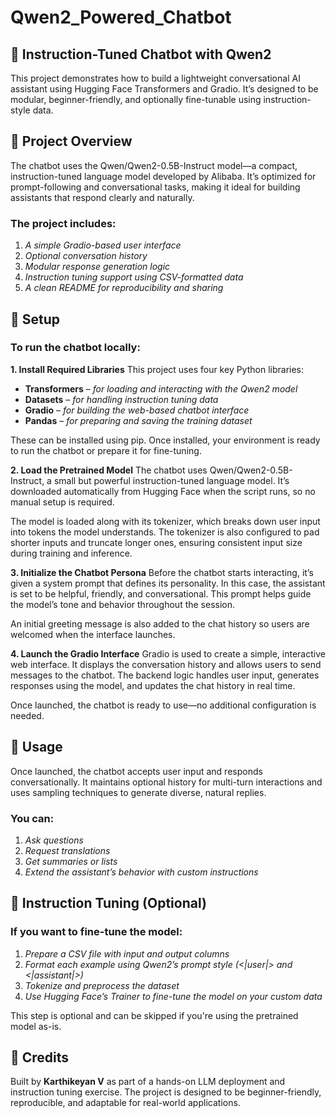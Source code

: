 # Qwen2_Powered_Chatbot

## **🧠 Instruction-Tuned Chatbot with Qwen2**
This project demonstrates how to build a lightweight conversational AI assistant using Hugging Face Transformers and Gradio. It’s designed to be modular, beginner-friendly, and optionally fine-tunable using instruction-style data.

## **📌 Project Overview**
The chatbot uses the Qwen/Qwen2-0.5B-Instruct model—a compact, instruction-tuned language model developed by Alibaba. It’s optimized for prompt-following and conversational tasks, making it ideal for building assistants that respond clearly and naturally.

### **The project includes:**
1. *A simple Gradio-based user interface*
2. *Optional conversation history*
3. *Modular response generation logic*
4. *Instruction tuning support using CSV-formatted data*
5. *A clean README for reproducibility and sharing*

## **🚀 Setup**
### **To run the chatbot locally:**

**1. Install Required Libraries**
This project uses four key Python libraries:

* **Transformers** – *for loading and interacting with the Qwen2 model*
* **Datasets** – *for handling instruction tuning data*
* **Gradio** – *for building the web-based chatbot interface*
* **Pandas** – *for preparing and saving the training dataset*

These can be installed using pip. Once installed, your environment is ready to run the chatbot or prepare it for fine-tuning.

**2. Load the Pretrained Model**
The chatbot uses Qwen/Qwen2-0.5B-Instruct, a small but powerful instruction-tuned language model. It’s downloaded automatically from Hugging Face when the script runs, so no manual setup is required.

The model is loaded along with its tokenizer, which breaks down user input into tokens the model understands. The tokenizer is also configured to pad shorter inputs and truncate longer ones, ensuring consistent input size during training and inference.

**3. Initialize the Chatbot Persona**
Before the chatbot starts interacting, it’s given a system prompt that defines its personality. In this case, the assistant is set to be helpful, friendly, and conversational. This prompt helps guide the model’s tone and behavior throughout the session.

An initial greeting message is also added to the chat history so users are welcomed when the interface launches.

**4. Launch the Gradio Interface**
Gradio is used to create a simple, interactive web interface. It displays the conversation history and allows users to send messages to the chatbot. The backend logic handles user input, generates responses using the model, and updates the chat history in real time.

Once launched, the chatbot is ready to use—no additional configuration is needed.

## **🧠 Usage**
Once launched, the chatbot accepts user input and responds conversationally. It maintains optional history for multi-turn interactions and uses sampling techniques to generate diverse, natural replies.

### **You can:**
1. *Ask questions*
2. *Request translations*
3. *Get summaries or lists*
4. *Extend the assistant’s behavior with custom instructions*

## **📁 Instruction Tuning (Optional)**
### **If you want to fine-tune the model:**
1. *Prepare a CSV file with input and output columns*
2. *Format each example using Qwen2’s prompt style (<|user|> and <|assistant|>)*
3. *Tokenize and preprocess the dataset*
4. *Use Hugging Face’s Trainer to fine-tune the model on your custom data*

This step is optional and can be skipped if you're using the pretrained model as-is.

## **🙌 Credits**
Built by **Karthikeyan V** as part of a hands-on LLM deployment and instruction tuning exercise. The project is designed to be beginner-friendly, reproducible, and adaptable for real-world applications.
